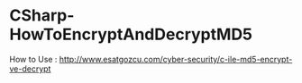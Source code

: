 # CSharp-HowToEncryptAndDecryptMD5

How to Use : http://www.esatgozcu.com/cyber-security/c-ile-md5-encrypt-ve-decrypt

